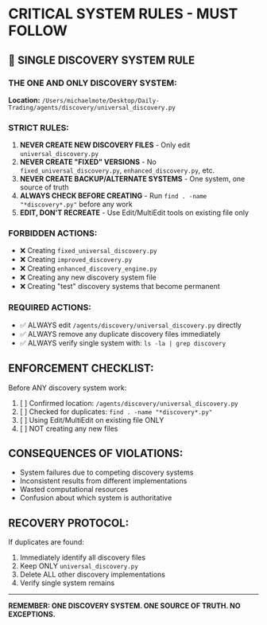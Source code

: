 # CRITICAL SYSTEM RULES - MUST FOLLOW

## 🚨 SINGLE DISCOVERY SYSTEM RULE

### THE ONE AND ONLY DISCOVERY SYSTEM:
**Location:** `/Users/michaelmote/Desktop/Daily-Trading/agents/discovery/universal_discovery.py`

### STRICT RULES:
1. **NEVER CREATE NEW DISCOVERY FILES** - Only edit `universal_discovery.py`
2. **NEVER CREATE "FIXED" VERSIONS** - No `fixed_universal_discovery.py`, `enhanced_discovery.py`, etc.
3. **NEVER CREATE BACKUP/ALTERNATE SYSTEMS** - One system, one source of truth
4. **ALWAYS CHECK BEFORE CREATING** - Run `find . -name "*discovery*.py"` before any work
5. **EDIT, DON'T RECREATE** - Use Edit/MultiEdit tools on existing file only

### FORBIDDEN ACTIONS:
- ❌ Creating `fixed_universal_discovery.py`
- ❌ Creating `improved_discovery.py`  
- ❌ Creating `enhanced_discovery_engine.py`
- ❌ Creating any new discovery system file
- ❌ Creating "test" discovery systems that become permanent

### REQUIRED ACTIONS:
- ✅ ALWAYS edit `/agents/discovery/universal_discovery.py` directly
- ✅ ALWAYS remove any duplicate discovery files immediately
- ✅ ALWAYS verify single system with: `ls -la | grep discovery`

## ENFORCEMENT CHECKLIST:
Before ANY discovery system work:
1. [ ] Confirmed location: `/agents/discovery/universal_discovery.py`
2. [ ] Checked for duplicates: `find . -name "*discovery*.py"`
3. [ ] Using Edit/MultiEdit on existing file ONLY
4. [ ] NOT creating any new files

## CONSEQUENCES OF VIOLATIONS:
- System failures due to competing discovery systems
- Inconsistent results from different implementations
- Wasted computational resources
- Confusion about which system is authoritative

## RECOVERY PROTOCOL:
If duplicates are found:
1. Immediately identify all discovery files
2. Keep ONLY `universal_discovery.py`
3. Delete ALL other discovery implementations
4. Verify single system remains

---
**REMEMBER: ONE DISCOVERY SYSTEM. ONE SOURCE OF TRUTH. NO EXCEPTIONS.**
